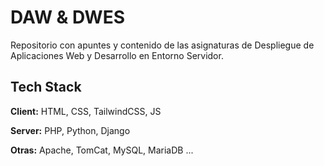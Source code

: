 # DAW & DWES
Repositorio con apuntes y contenido de las asignaturas de Despliegue de Aplicaciones Web y Desarrollo en Entorno Servidor.


## Tech Stack

**Client:** HTML, CSS, TailwindCSS, JS

**Server:** PHP, Python, Django

**Otras:** Apache, TomCat, MySQL, MariaDB ... 
